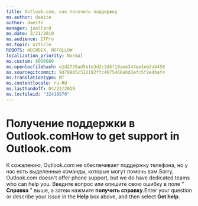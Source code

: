 ```yaml
---
title: Outlook.com, как получить поддержку
ms.author: daeite
author: daeite
manager: joallard
ms.date: 3/21/2019
ms.audience: ITPro
ms.topic: article
ROBOTS: NOINDEX, NOFOLLOW
localization_priority: Normal
ms.custom: 8000080
ms.openlocfilehash: e1d2739ad5e1e3d2c3d5f19aee344ee1ee2ab458
ms.sourcegitcommit: 9d78905c512192ffc4675468abd2efc5f2e4baf4
ms.translationtype: MT
ms.contentlocale: ru-RU
ms.lasthandoff: 04/23/2019
ms.locfileid: "32418870"
---
```

# <a name="how-to-get-support-in-outlookcom"></a><span data-ttu-id="9860d-102">Получение поддержки в Outlook.com</span><span class="sxs-lookup"><span data-stu-id="9860d-102">How to get support in Outlook.com</span></span>

<span data-ttu-id="9860d-103">К сожалению, Outlook.com не обеспечивает поддержку телефона, но у нас есть выделенные команды, которые могут помочь вам.</span><span class="sxs-lookup"><span data-stu-id="9860d-103">Sorry, Outlook.com doesn't offer phone support, but we do have dedicated teams who can help you.</span></span>
<span data-ttu-id="9860d-104">Введите вопрос или опишите свою ошибку в поле " **Справка** " выше, а затем нажмите **получить справку**.</span><span class="sxs-lookup"><span data-stu-id="9860d-104">Enter your question or describe your issue in the **Help** box above, and then select **Get help**.</span></span>


